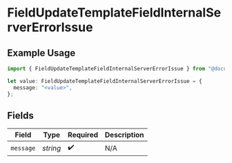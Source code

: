 # FieldUpdateTemplateFieldInternalServerErrorIssue

## Example Usage

```typescript
import { FieldUpdateTemplateFieldInternalServerErrorIssue } from "@documenso/sdk-typescript/models/errors";

let value: FieldUpdateTemplateFieldInternalServerErrorIssue = {
  message: "<value>",
};
```

## Fields

| Field              | Type               | Required           | Description        |
| ------------------ | ------------------ | ------------------ | ------------------ |
| `message`          | *string*           | :heavy_check_mark: | N/A                |
